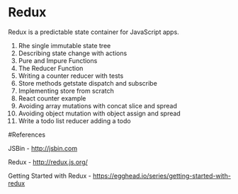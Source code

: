 # Redux
Redux is a predictable state container for JavaScript apps.

1) Rhe single immutable state tree
2) Describing state change with actions
3) Pure and Impure Functions
4) The Reducer Function
5) Writing a counter reducer with tests
6) Store methods getstate dispatch and subscribe
7) Implementing store from scratch
8) React counter example
9) Avoiding array mutations with concat slice and spread
10) Avoiding object mutation with object assign and spread
11) Write a todo list reducer adding a todo


#References

JSBin - http://jsbin.com

Redux - http://redux.js.org/

Getting Started with Redux - https://egghead.io/series/getting-started-with-redux
